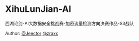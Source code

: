 # XihuLunJian-AI
西湖论剑-AI大数据安全挑战赛-加密流量检测方向决赛作品-S3战队

Author: [@Jeector](https://github.com/Jeector) [@zraxx](https://github.com/zrax-x)
